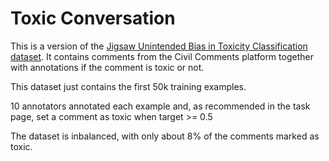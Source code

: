 # Toxic Conversation
This is a version of the [Jigsaw Unintended Bias in Toxicity Classification dataset](https://www.kaggle.com/c/jigsaw-unintended-bias-in-toxicity-classification/overview). It contains comments from the  Civil Comments platform together with annotations if the comment is toxic or not.

This dataset just contains the first 50k training examples.

10 annotators annotated each example and, as recommended in the task page, set a comment as toxic when target >= 0.5

The dataset is inbalanced, with only about 8% of the comments marked as toxic.
